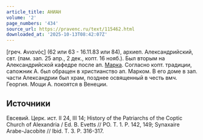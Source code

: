 ```yaml
---
article_title: АНИАН
volume: '2'
page_numbers: '434'
source_url: https://pravenc.ru/text/115462.html
downloaded_at: '2025-10-13T08:42:07Z'
---
```


[греч. ̓Ανιανός] (62 или 63 - 16.11.83 или 84), архиеп. Александрийский, свт. (пам. зап. 25 апр., 2 дек., копт. 16 нояб.). Был вторым на Александрийской кафедре после ап. [Марка](https://pravenc.ru/text/Марка.html). Согласно копт. традиции, сапожник А. был обращен в христианство ап. Марком. В его доме в зап. части Александрии был храм, позднее освященный в честь вмч. Георгия. Мощи А. покоятся в Венеции.

## Источники

Евсевий. Церк. ист. II 24, III 14; History of the Patriarchs of the Coptic Church of Alexandria / Ed. B. Evetts // PO. T. 1. P. 142, 149; Synaxaire Arabe-Jacobite // Ibid. T. 3. P. 316-317.

